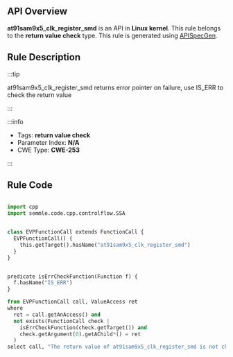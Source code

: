 ---
---


## API Overview
**at91sam9x5_clk_register_smd** is an API in **Linux kernel**. This rule belongs to the **return value check** type. This rule is generated using [APISpecGen](../../tools/APISpecGen).
## Rule Description

:::tip

at91sam9x5_clk_register_smd returns error pointer on failure, use IS_ERR to check the return value

:::

:::info

- Tags: **return value check**
- Parameter Index: **N/A**
- CWE Type: **CWE-253**

:::

## Rule Code
```python

import cpp
import semmle.code.cpp.controlflow.SSA


class EVPFunctionCall extends FunctionCall {
  EVPFunctionCall() {
    this.getTarget().hasName("at91sam9x5_clk_register_smd")
  }
}


predicate isErrCheckFunction(Function f) {
  f.hasName("IS_ERR") 
}

from EVPFunctionCall call, ValueAccess ret
where
  ret = call.getAnAccess() and
  not exists(FunctionCall check |
    isErrCheckFunction(check.getTarget()) and
    check.getArgument(0).getAChild*() = ret
  )
select call, "The return value of at91sam9x5_clk_register_smd is not checked with IS_ERR."
    
```